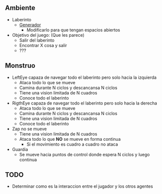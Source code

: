 

## Ambiente
 * Laberinto
   * [Generador](http://www.delorie.com/game-room/mazes/genmaze.cgi)
     * Modificarlo para que tengan espacios abiertos
 * Objetivo del juego: (Que les parece)
   * Salir del laberinto
   * Encontrar X cosa y salir
   * ???
   
## Monstruo
 * LeftEye capaza de navegar todo el laberinto pero solo hacia la izquierda
   * Ataca todo lo que se mueve
   * Camina durante N ciclos y descancansa N ciclos
   * Tiene una vision limitada de N cuadros
   * Conoce todo el laberinto
 * RigthEye capaza de navegar todo el laberinto pero solo hacia la derecha
   * Ataca todo lo que se mueve
   * Camina durante N ciclos y descancansa N ciclos
   * Tiene una vision limitada de N cuadros
   * Conoce todo el laberinto
 * Zap no se mueve
   * Tiene una vision limitada de N cuadros
   * Ataca todo lo que **NO** se mueve en forma continua
     * Si el movimiento es cuadro a cuadro no ataca
 * Guardia
   * Se mueve hacia puntos de control donde espera N ciclos y luego continua

## TODO

 * Determinar como es la interaccion entre el jugador y los otros agentes



